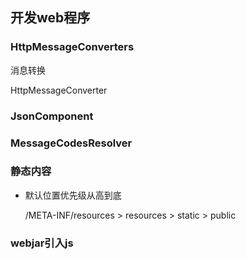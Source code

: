 ## 开发web程序

### HttpMessageConverters

消息转换

HttpMessageConverter

### JsonComponent

### MessageCodesResolver

### 静态内容

- 默认位置优先级从高到底

  /META-INF/resources	>	resources	>	static	>	public



### webjar引入js